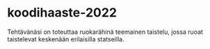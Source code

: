 # koodihaaste-2022
Tehtävänäsi on toteuttaa ruokarähinä teemainen taistelu, jossa ruoat taistelevat keskenään erilaisilla statseilla.

